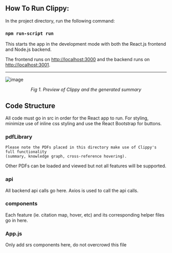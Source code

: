 ## How To Run Clippy:

In the project directory, run the following command:

### `npm run-script run`

This starts the app in the development mode with both the React.js frontend and Node.js backend.

The frontend runs on [http://localhost:3000](http://localhost:3000) and the backend runs on [http://localhost:3001](http://localhost:3001).

------
![image](https://user-images.githubusercontent.com/61913136/222653449-83195a1f-0bbf-493a-881b-4c00bba146b5.png#center)
*<p align="center" class="italic">Fig 1. Preview of Clippy and the generated summary</p>*

## Code Structure
All code must go in src in order for the React app to run. For styling, minimize use of inline css styling and use the React Bootstrap for buttons.

### pdfLibrary
```
Please note the PDFs placed in this directory make use of Clippy's full functionality 
(summary, knowledge graph, cross-reference hovering).
```
Other PDFs can be loaded and viewed but not all features will be supported.

### api
All backend api calls go here. Axios is used to call the api calls.

### components
Each feature (ie. citation map, hover, etc) and its corresponding helper files go in here.

### App.js
Only add srs components here, do not overcrowd this file


